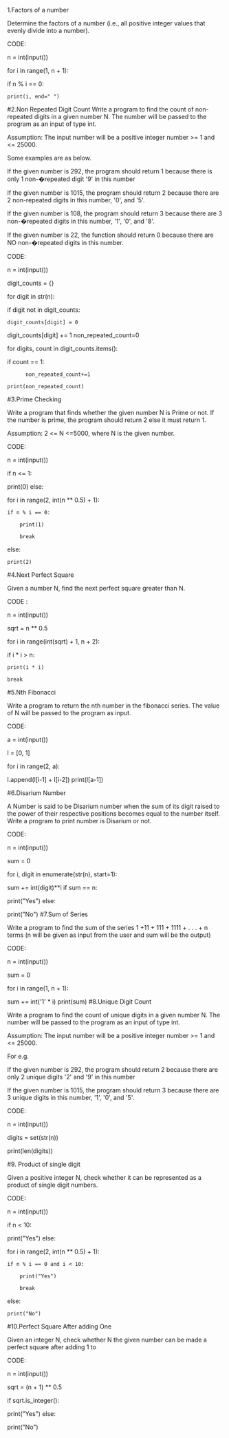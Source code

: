 
1.Factors of a number

Determine the factors of a number (i.e., all positive integer values that evenly divide into a number).

CODE:

n = int(input())

for i in range(1, n + 1):

if n % i == 0:

    print(i, end=" ")
  #2.Non Repeated Digit Count
Write a program to find the count of non-repeated digits in a given number N. The number will be passed to the program as an input of type int.

Assumption: The input number will be a positive integer number >= 1 and <= 25000.

Some examples are as below.

If the given number is 292, the program should return 1 because there is only 1 non-�repeated digit '9' in this number

If the given number is 1015, the program should return 2 because there are 2 non-repeated digits in this number, '0', and '5'.

If the given number is 108, the program should return 3 because there are 3 non-�repeated digits in this number, '1', '0', and '8'.

If the given number is 22, the function should return 0 because there are NO non-�repeated digits in this number.

CODE:

n = int(input())

digit_counts = {}

for digit in str(n):

if digit not in digit_counts:

    digit_counts[digit] = 0

digit_counts[digit] += 1
non_repeated_count=0

for digits, count in digit_counts.items():

if  count == 1:

          non_repeated_count+=1

    print(non_repeated_count)
#3.Prime Checking

Write a program that finds whether the given number N is Prime or not. If the number is prime, the program should return 2 else it must return 1.

Assumption: 2 <= N <=5000, where N is the given number.

CODE:

n = int(input())

if n <= 1:

print(0)
else:

for i in range(2, int(n ** 0.5) + 1):

    if n % i == 0:

        print(1)

        break

else:

    print(2)
#4.Next Perfect Square

Given a number N, find the next perfect square greater than N.

CODE :

n = int(input())

sqrt = n ** 0.5

for i in range(int(sqrt) + 1, n + 2):

if i * i > n:

    print(i * i)

    break
#5.Nth Fibonacci

Write a program to return the nth number in the fibonacci series. The value of N will be passed to the program as input.

CODE:

a = int(input())

l = [0, 1]

for i in range(2, a):

l.append(l[i-1] + l[i-2])
print(l[a-1])

#6.Disarium Number

A Number is said to be Disarium number when the sum of its digit raised to the power of their respective positions becomes equal to the number itself. Write a program to print number is Disarium or not.

CODE:

n = int(input())

sum = 0

for i, digit in enumerate(str(n), start=1):

sum += int(digit)**i
if sum == n:

print("Yes")
else:

print("No")
#7.Sum of Series

Write a program to find the sum of the series 1 +11 + 111 + 1111 + . . . + n terms (n will be given as input from the user and sum will be the output)

CODE:

n = int(input())

sum = 0

for i in range(1, n + 1):

sum += int('1' * i)
print(sum) #8.Unique Digit Count

Write a program to find the count of unique digits in a given number N. The number will be passed to the program as an input of type int.

Assumption: The input number will be a positive integer number >= 1 and <= 25000.

For e.g.

If the given number is 292, the program should return 2 because there are only 2 unique digits '2' and '9' in this number

If the given number is 1015, the program should return 3 because there are 3 unique digits in this number, '1', '0', and '5'.

CODE:

n = int(input())

digits = set(str(n))

print(len(digits))

#9. Product of single digit

Given a positive integer N, check whether it can be represented as a product of single digit numbers.

CODE:

n = int(input())

if n < 10:

print("Yes")
else:

for i in range(2, int(n ** 0.5) + 1):

    if n % i == 0 and i < 10:

        print("Yes")

        break

else:

    print("No")
#10.Perfect Square After adding One

Given an integer N, check whether N the given number can be made a perfect square after adding 1 to

CODE:

n = int(input())

sqrt = (n + 1) ** 0.5

if sqrt.is_integer():

print("Yes")
else:

print("No")
